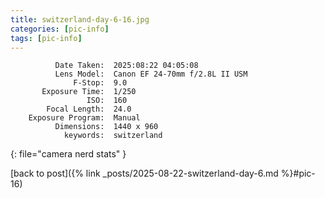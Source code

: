```yaml
---
title: switzerland-day-6-16.jpg
categories: [pic-info]
tags: [pic-info]
---
```


```text
          Date Taken:  2025:08:22 04:05:08
          Lens Model:  Canon EF 24-70mm f/2.8L II USM
              F-Stop:  9.0
       Exposure Time:  1/250
                 ISO:  160
        Focal Length:  24.0
    Exposure Program:  Manual
          Dimensions:  1440 x 960
            keywords:  switzerland
```
{: file="camera nerd stats" }

[back to post]({% link _posts/2025-08-22-switzerland-day-6.md %}#pic-16)